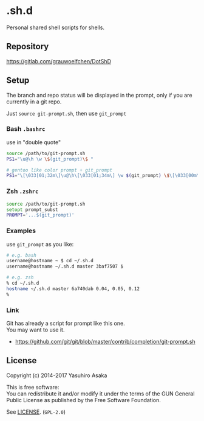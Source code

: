 # .sh.d

Personal shared shell scripts for shells.


## Repository

https://gitlab.com/grauwoelfchen/DotShD


## Setup

The branch and repo status will be displayed in the prompt, only if
you are currently in a git repo.

Just `source git-prompt.sh`, then use `git_prompt`

### Bash `.bashrc`

use in "double quote"

```bash
source /path/to/git-prompt.sh
PS1="\u@\h \w \$(git_prompt)\$ "
```

```bash
# gentoo like color prompt + git_prompt
PS1="\[\033[01;32m\]\u@\h\[\033[01;34m\] \w $(git_prompt) \$\[\033[00m\] "
```

### Zsh `.zshrc`

```zsh
source /path/to/git-prompt.sh
setopt prompt_subst
PROMPT='...$(git_prompt)'
```

### Examples

use `git_prompt` as you like:

```bash
# e.g. bash
username@hostname ~ $ cd ~/.sh.d
username@hostname ~/.sh.d master 3baf7507 $
```

```zsh
# e.g. zsh
% cd ~/.sh.d
hostname ~/.sh.d master 6a740dab 0.04, 0.05, 0.12
%
```

### Link

Git has already a script for prompt like this one.  
You may want to use it.

* https://github.com/git/git/blob/master/contrib/completion/git-prompt.sh


## License

Copyright (c) 2014-2017 Yasuhiro Asaka

This is free software:  
You can redistribute it and/or modify it under the terms of
the GUN General Public License as published by the
Free Software Foundation.

See [LICENSE](LICENSE). (`GPL-2.0`)
